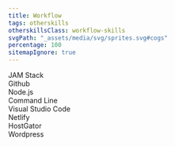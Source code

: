 ```yaml
---
title: Workflow
tags: otherskills
otherskillsClass: workflow-skills
svgPath: "_assets/media/svg/sprites.svg#cogs"
percentage: 100
sitemapIgnore: true
---
```

JAM Stack <br>
Github <br>
Node.js<br>
Command Line <br>
Visual Studio Code<br>
Netlify<br>
HostGator<br>
Wordpress<br>
<!-- excerpt -->
 

